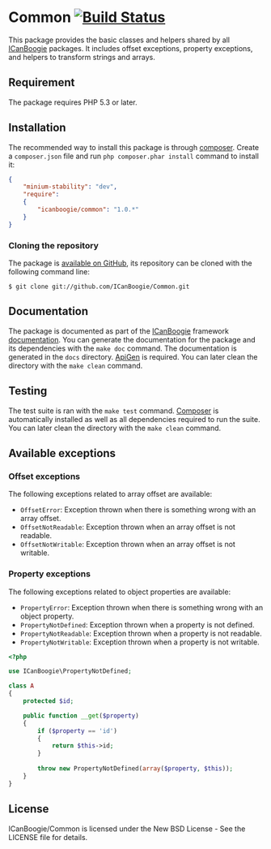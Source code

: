 # Common [![Build Status](https://secure.travis-ci.org/ICanBoogie/Common.png?branch=master)](http://travis-ci.org/ICanBoogie/Common)

This package provides the basic classes and helpers shared by all [ICanBoogie](http://icanboogie.org/)
packages. It includes offset exceptions, property exceptions, and helpers to transform strings
and arrays.





## Requirement

The package requires PHP 5.3 or later.





## Installation

The recommended way to install this package is through [composer](http://getcomposer.org/).
Create a `composer.json` file and run `php composer.phar install` command to install it:

```json
{
	"minium-stability": "dev",
	"require":
	{
		"icanboogie/common": "1.0.*"
	}
}
```





### Cloning the repository

The package is [available on GitHub](https://github.com/ICanBoogie/Common), its repository can be
cloned with the following command line:

	$ git clone git://github.com/ICanBoogie/Common.git





## Documentation

The package is documented as part of the [ICanBoogie](http://icanboogie.org/) framework
[documentation](http://icanboogie.org/docs/). You can generate the documentation for the package
and its dependencies with the `make doc` command. The documentation is generated in the `docs`
directory. [ApiGen](http://apigen.org/) is required. You can later clean the directory with
the `make clean` command.





## Testing

The test suite is ran with the `make test` command. [Composer](http://getcomposer.org/) is
automatically installed as well as all dependencies required to run the suite. You can later
clean the directory with the `make clean` command.





## Available exceptions

### Offset exceptions

The following exceptions related to array offset are available:

* `OffsetError`: Exception thrown when there is something wrong with an array offset.
* `OffsetNotReadable`: Exception thrown when an array offset is not readable.
* `OffsetNotWritable`: Exception thrown when an array offset is not writable.





### Property exceptions

The following exceptions related to object properties are available:

* `PropertyError`: Exception thrown when there is something wrong with an object property.
* `PropertyNotDefined`: Exception thrown when a property is not defined.
* `PropertyNotReadable`: Exception thrown when a property is not readable.
* `PropertyNotWritable`: Exception thrown when a property is not writable.

```php
<?php

use ICanBoogie\PropertyNotDefined;

class A
{
	protected $id;

	public function __get($property)
	{
		if ($property == 'id')
		{
			return $this->id;
		}
		
		throw new PropertyNotDefined(array($property, $this));
	}
}
```





## License

ICanBoogie/Common is licensed under the New BSD License - See the LICENSE file for details.